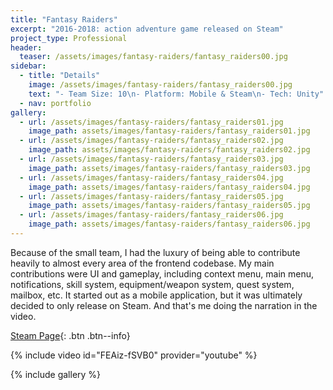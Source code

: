 ```yaml
---
title: "Fantasy Raiders"
excerpt: "2016-2018: action adventure game released on Steam"
project_type: Professional
header:
  teaser: /assets/images/fantasy-raiders/fantasy_raiders00.jpg
sidebar:
  - title: "Details"
    image: /assets/images/fantasy-raiders/fantasy_raiders00.jpg
    text: "- Team Size: 10\n- Platform: Mobile & Steam\n- Tech: Unity"
  - nav: portfolio
gallery:
  - url: /assets/images/fantasy-raiders/fantasy_raiders01.jpg
    image_path: assets/images/fantasy-raiders/fantasy_raiders01.jpg
  - url: /assets/images/fantasy-raiders/fantasy_raiders02.jpg
    image_path: assets/images/fantasy-raiders/fantasy_raiders02.jpg
  - url: /assets/images/fantasy-raiders/fantasy_raiders03.jpg
    image_path: assets/images/fantasy-raiders/fantasy_raiders03.jpg
  - url: /assets/images/fantasy-raiders/fantasy_raiders04.jpg
    image_path: assets/images/fantasy-raiders/fantasy_raiders04.jpg
  - url: /assets/images/fantasy-raiders/fantasy_raiders05.jpg
    image_path: assets/images/fantasy-raiders/fantasy_raiders05.jpg
  - url: /assets/images/fantasy-raiders/fantasy_raiders06.jpg
    image_path: assets/images/fantasy-raiders/fantasy_raiders06.jpg
---
```


Because of the small team, I had the luxury of being able to contribute heavily to almost every area of the frontend codebase. My main contributions were UI and gameplay, including context menu, main menu, notifications, skill system, equipment/weapon system, quest system, mailbox, etc. It started out as a mobile application, but it was ultimately decided to only release on Steam. And that's me doing the narration in the video.

[Steam Page](https://store.steampowered.com/app/862490/Fantasy_Raiders/){: .btn .btn--info}

{% include video id="FEAiz-fSVB0" provider="youtube" %}

{% include gallery %}